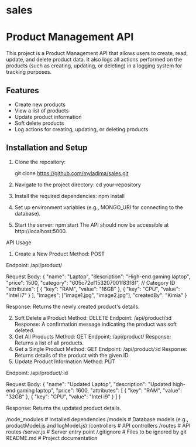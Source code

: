 # sales

# Product Management API

This project is a Product Management API that allows users to create, read, update, and delete product data. It also logs all actions performed on the products (such as creating, updating, or deleting) in a logging system for tracking purposes.

## Features

- Create new products
- View a list of products
- Update product information
- Soft delete products
- Log actions for creating, updating, or deleting products

## Installation and Setup

1. Clone the repository:

   git clone https://github.com/myladima/sales.git

2. Navigate to the project directory:
    cd your-repository

3. Install the required dependencies:
    npm install

4. Set up environment variables (e.g., MONGO_URI for connecting to the database).

5. Start the server:
    npm start
    The API should now be accessible at http://localhost:5000.


API Usage
1. Create a New Product
Method: POST

Endpoint: /api/product/

Request Body:
    {
  "name": "Laptop",
  "description": "High-end gaming laptop",
  "price": 1500,
  "category": "605c72ef153207001f83f8f",  // Category ID
  "attributes": [
    { "key": "RAM", "value": "16GB" },
    { "key": "CPU", "value": "Intel i7" }
  ],
  "images": ["image1.jpg", "image2.jpg"],
  "createdBy": "Kimia"
}

Response: Returns the newly created product's details.


2. Soft Delete a Product
Method: DELETE
Endpoint: /api/product/:id
Response: A confirmation message indicating the product was soft deleted.
3. Get All Products
Method: GET
Endpoint: /api/product/
Response: Returns a list of all products.
4. Get a Single Product
Method: GET
Endpoint: /api/product/:id
Response: Returns details of the product with the given ID.
5. Update Product Information
Method: PUT

Endpoint: /api/product/:id

Request Body:
    {
    "name": "Updated Laptop",
    "description": "Updated high-end gaming laptop",
    "price": 1600,
    "attributes": [
        { "key": "RAM", "value": "32GB" },
        { "key": "CPU", "value": "Intel i9" }
    ]
    }

Response: Returns the updated product details.


/node_modules       # Installed dependencies
/models             # Database models (e.g., productModel.js and logModel.js)
/controllers        # API controllers
/routes             # API routes
/server.js          # Server entry point
/.gitignore         # Files to be ignored by git
README.md           # Project documentation



